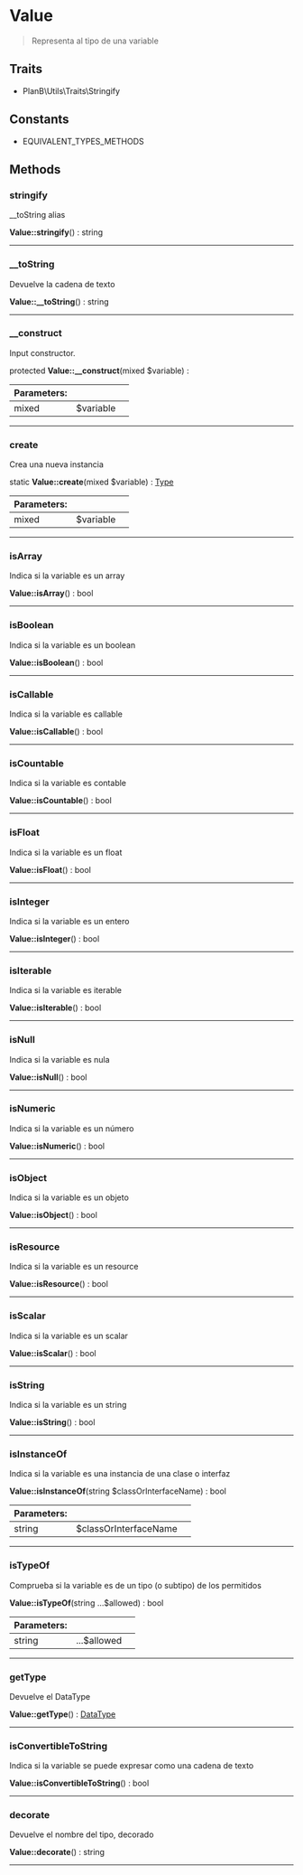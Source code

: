 
                                                                                                                                            
    
# Value


> Representa al tipo de una variable
>
> 


## Traits
- PlanB\Utils\Traits\Stringify


## Constants
- EQUIVALENT_TYPES_METHODS




## Methods

### stringify
__toString alias


**Value::stringify**() : string



---


### __toString
Devuelve la cadena de texto


**Value::__toString**() : string



---


### __construct
Input constructor.


protected **Value::__construct**(mixed $variable) : 


|Parameters: | | |
| --- | --- | --- |
|mixed |$variable |  |

---


### create
Crea una nueva instancia


static **Value::create**(mixed $variable) : [Type](../../../Type.md)


|Parameters: | | |
| --- | --- | --- |
|mixed |$variable |  |

---


### isArray
Indica si la variable es un array


**Value::isArray**() : bool



---


### isBoolean
Indica si la variable es un boolean


**Value::isBoolean**() : bool



---


### isCallable
Indica si la variable es callable


**Value::isCallable**() : bool



---


### isCountable
Indica si la variable es contable


**Value::isCountable**() : bool



---


### isFloat
Indica si la variable es un float


**Value::isFloat**() : bool



---


### isInteger
Indica si la variable es un entero


**Value::isInteger**() : bool



---


### isIterable
Indica si la variable es iterable


**Value::isIterable**() : bool



---


### isNull
Indica si la variable es nula


**Value::isNull**() : bool



---


### isNumeric
Indica si la variable es un número


**Value::isNumeric**() : bool



---


### isObject
Indica si la variable es un objeto


**Value::isObject**() : bool



---


### isResource
Indica si la variable es un resource


**Value::isResource**() : bool



---


### isScalar
Indica si la variable es un scalar


**Value::isScalar**() : bool



---


### isString
Indica si la variable es un string


**Value::isString**() : bool



---


### isInstanceOf
Indica si la variable es una instancia de una clase o interfaz


**Value::isInstanceOf**(string $classOrInterfaceName) : bool


|Parameters: | | |
| --- | --- | --- |
|string |$classOrInterfaceName |  |

---


### isTypeOf
Comprueba si la variable es de un tipo (o subtipo) de los permitidos


**Value::isTypeOf**(string ...$allowed) : bool


|Parameters: | | |
| --- | --- | --- |
|string |...$allowed |  |

---


### getType
Devuelve el DataType


**Value::getType**() : [DataType](../../../DataType.md)



---


### isConvertibleToString
Indica si la variable se puede expresar como una cadena de texto


**Value::isConvertibleToString**() : bool



---


### decorate
Devuelve el nombre del tipo, decorado


**Value::decorate**() : string



---


                                                                                                                                                                                                                                                                                                                                                                                                            
    
                                                                                                                                                                                                                                                                             
                